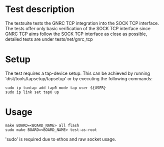 Test description
==========
The testsuite tests the GNRC TCP integration into the SOCK TCP interface.
The tests offer only basic verification of the SOCK TCP interface since GNRC TCP aims
follow the SOCK TCP interface as close as possible, detailed tests are under tests/net/gnrc_tcp

Setup
==========
The test requires a tap-device setup. This can be achieved by running 'dist/tools/tapsetup/tapsetup'
or by executing the following commands:

    sudo ip tuntap add tap0 mode tap user ${USER}
    sudo ip link set tap0 up

Usage
==========
    make BOARD=<BOARD_NAME> all flash
    sudo make BOARD=<BOARD_NAME> test-as-root

'sudo' is required due to ethos and raw socket usage.

